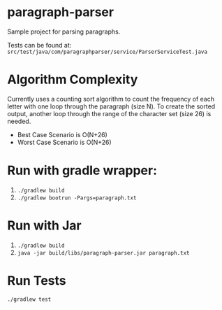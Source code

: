 # paragraph-parser
Sample project for parsing paragraphs.

Tests can be found at:
`src/test/java/com/paragraphparser/service/ParserServiceTest.java`

# Algorithm Complexity
Currently uses a counting sort algorithm to count the frequency of
each letter with one loop through the paragraph (size N). To create the sorted
output, another loop through the range of the character set (size 26) is needed.
- Best Case Scenario is O(N+26)
- Worst Case Scenario is O(N+26)

# Run with gradle wrapper:
1. `./gradlew build`
2. `./gradlew bootrun -Pargs=paragraph.txt`

# Run with Jar
1. `./gradlew build`
2. `java -jar build/libs/paragraph-parser.jar paragraph.txt`

# Run Tests
`./gradlew test`